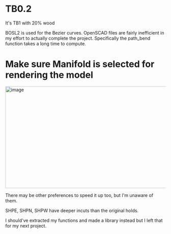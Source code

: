 # TB0.2
It's TB1 with 20% wood

BOSL2 is used for the Bezier curves. OpenSCAD files are fairly inefficient in my effort to actually complete the project. Specifically the path_bend function takes a long time to compute.
# Make sure Manifold is selected for rendering the model

<img width="642" height="320" alt="image" src="https://github.com/user-attachments/assets/464e2969-411b-4cb8-a130-fce87ece6bb2" />

There may be other preferences to speed it up too, but I'm unaware of them.

SHPE, SHPN, SHPW have deeper incuts than the original holds.

I should've extracted my functions and made a library instead but I left that for my next project.
